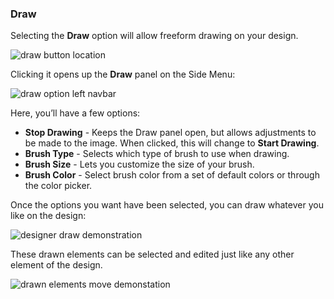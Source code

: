 ### Draw

Selecting the **Draw** option will allow freeform drawing on your design.

![draw button location](https://support.optisigns.com/hc/article_attachments/42087941931411)

Clicking it opens up the **Draw** panel on the Side Menu:

![draw option left navbar](https://support.optisigns.com/hc/article_attachments/42088011974803)

Here, you’ll have a few options:

* **Stop Drawing** - Keeps the Draw panel open, but allows adjustments to be made to the image. When clicked, this will change to **Start Drawing**.
* **Brush Type** - Selects which type of brush to use when drawing.
* **Brush Size** - Lets you customize the size of your brush.
* **Brush Color** - Select brush color from a set of default colors or through the color picker.

Once the options you want have been selected, you can draw whatever you like on the design:

![designer draw demonstration](https://support.optisigns.com/hc/article_attachments/42087941936403)

These drawn elements can be selected and edited just like any other element of the design.

![drawn elements move demonstation](https://support.optisigns.com/hc/article_attachments/42087941938067)
